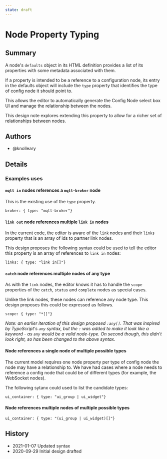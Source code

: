 ```yaml
---
state: draft
---
```


# Node Property Typing

## Summary

A node's `defaults` object in its HTML definition provides a list of its properties
with some metadata associated with them.

If a property is intended to be a reference to a configuration node, its entry
in the defaults object will include the `type` property that identifies the type
of config node it should point to.

This allows the editor to automatically generate the Config Node select box UI
and manage the relationship between the nodes.

This design note explores extending this property to allow for a richer set of
relationships between nodes.

## Authors

 - @knolleary

## Details


### Examples uses

#### `mqtt in` nodes references a `mqtt-broker` node

This is the existing use of the `type` property.
```
broker: { type: "mqtt-broker"}
```

#### `link out` node references multiple `link in` nodes

In the current code, the editor is aware of the `link` nodes and their `links`
property that is an array of ids to partner link nodes.

This design proposes the following syntax could be used to tell the editor
this property is an array of references to `link in` nodes:

```
links: { type: "link in[]"}
```


#### `catch` node references multiple nodes of any type

As with the `link` nodes, the editor knows it has to handle the `scope` properties
of the `catch`, `status` and `complete` nodes as special cases.

Unlike the link nodes, these nodes can reference any node type. This design proposes
this could be expressed as follows.

```
scope: { type: "*[]"}
```

*Note: an earlier iteration of this design proposed `:any[]`. That was inspired
by TypeScript's `any` syntax, but the `:` was added to make it look like a keyword -
as `any` would be a valid node-type. On second though, this didn't look right, so
has been changed to the above syntax.*

#### Node references a single node of multiple possible types

The current model requires one node property per type of config node the node
may have a relationship to. We have had cases where a node needs to reference a
config node that could be of different types (for example, the WebSocket nodes).

The following sytanx could used to list the candidate types:

```
ui_container: { type: "ui_group | ui_widget"}
```

#### Node references multiple nodes of multiple possible types

```
ui_container: { type: "(ui_group | ui_widget)[]"}
```


## History

- 2021-01-07 Updated syntax
- 2020-09-29 Initial design drafted
